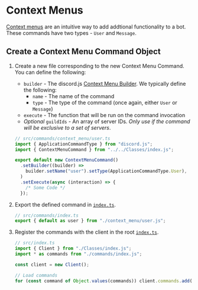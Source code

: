 # Context Menus

[Context menus](https://discordjs.guide/interactions/context-menus.html) are an intuitive way to add addtional functionality to a bot. These commands have two types - `User` and `Message`.

## Create a Context Menu Command Object

1. Create a new file corresponding to the new Context Menu Command. You can define the following:
   - `builder` - The discord.js [Context Menu Builder](https://discordjs.dev/docs/packages/builders/main/ContextMenuCommandBuilder:Class). We typically define the following:
     - `name` - The name of the command
     - `type` - The type of the command (once again, either `User` or `Message`)
   - `execute` - The function that will be run on the command invocation
   - _Optional_ `guildIds` - An array of server IDs. _Only use if the command will be exclusive to a set of servers_.

   ```ts
   // src/commands/context_menu/user.ts
   import { ApplicationCommandType } from "discord.js";
   import { ContextMenuCommand } from "../../Classes/index.js";

   export default new ContextMenuCommand()
     .setBuilder((builder) =>
       builder.setName("user").setType(ApplicationCommandType.User),
     )
     .setExecute(async (interaction) => {
       /* Some Code */
     });
   ```

2. Export the defined command in [`index.ts`](../index.ts).

   ```ts
   // src/commands/index.ts
   export { default as user } from "./context_menu/user.js";
   ```

3. Register the commands with the client in the root [`index.ts`](../../index.ts).

   ```ts
   // src/index.ts
   import { Client } from "./Classes/index.js";
   import * as commands from "./commands/index.js";

   const client = new Client();

   // Load commands
   for (const command of Object.values(commands)) client.commands.add(command);
   ```
